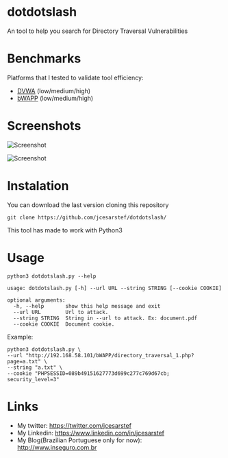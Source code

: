 # dotdotslash
An tool to help you search for Directory Traversal Vulnerabilities

# Benchmarks
Platforms that I tested to validate tool efficiency:
* [DVWA](https://github.com/ethicalhack3r/DVWA) (low/medium/high)
* [bWAPP](http://www.itsecgames.com/) (low/medium/high)


# Screenshots

![Screenshot](https://raw.githubusercontent.com/jcesarstef/dotdotslash/master/poc1.png)

![Screenshot](https://raw.githubusercontent.com/jcesarstef/dotdotslash/master/poc2.png)



# Instalation
You can download the last version cloning this repository

```
git clone https://github.com/jcesarstef/dotdotslash/
```

This tool has made to work with Python3

# Usage

```
python3 dotdotslash.py --help

usage: dotdotslash.py [-h] --url URL --string STRING [--cookie COOKIE]

optional arguments:
  -h, --help       show this help message and exit
  --url URL        Url to attack.
  --string STRING  String in --url to attack. Ex: document.pdf
  --cookie COOKIE  Document cookie.
```

Example:

```
python3 dotdotslash.py \
--url "http://192.168.58.101/bWAPP/directory_traversal_1.php?page=a.txt" \
--string "a.txt" \
--cookie "PHPSESSID=089b49151627773d699c277c769d67cb; security_level=3"

```
# Links
* My twitter: https://twitter.com/jcesarstef
* My Linkedin: https://www.linkedin.com/in/jcesarstef
* My Blog(Brazilian Portuguese only for now): http://www.inseguro.com.br

